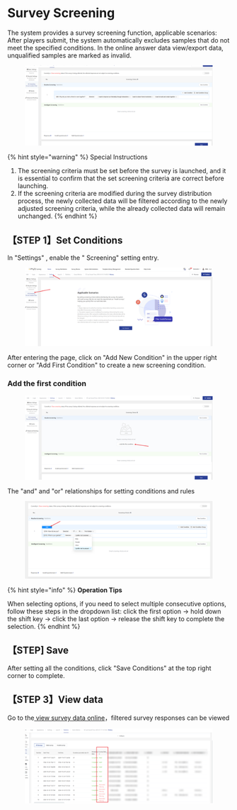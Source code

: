 # Survey Screening

The system provides a survey screening function, applicable scenarios: After players submit, the system automatically excludes samples that do not meet the specified conditions. In the online answer data view/export data, unqualified samples are marked as invalid.

<figure><img src="../../../../.gitbook/assets/image (8) (1) (1) (1) (1) (1).png" alt=""><figcaption></figcaption></figure>

{% hint style="warning" %}
Special Instructions

1. The screening criteria must be set before the survey is launched, and it is essential to confirm that the set screening criteria are correct before launching.
2. If the screening criteria are modified during the survey distribution process, the newly collected data will be filtered according to the newly adjusted screening criteria, while the already collected data will remain unchanged.
{% endhint %}

## 【STEP 1】Set Conditions

In "Settings" , enable the " Screening" setting entry.

<figure><img src="../../../../.gitbook/assets/image (7) (1) (1) (1) (1) (1) (1) (1).png" alt=""><figcaption></figcaption></figure>

After entering the page, click on "Add New Condition" in the upper right corner or "Add First Condition" to create a new screening condition.

### Add the first condition

<figure><img src="../../../../.gitbook/assets/image (12) (1) (1) (1) (1).png" alt=""><figcaption></figcaption></figure>

The "and" and "or" relationships for setting conditions and rules

<figure><img src="../../../../.gitbook/assets/image (11) (1) (1) (1) (1).png" alt=""><figcaption></figcaption></figure>

{% hint style="info" %}
**Operation Tips**

When selecting options, if you need to select multiple consecutive options, follow these steps in the dropdown list: click the first option -> hold down the shift key -> click the last option -> release the shift key to complete the selection.
{% endhint %}



## 【STEP] Save

After setting all the conditions, click "Save Conditions" at the top right corner to complete.

## 【STEP 3】View data

Go to the[ view  survey data online](../../tong-ji-fen-xi/da-ti-shu-ju-zai-xian-cha-kan.md)，filtered survey responses can be viewed

<figure><img src="../../../../.gitbook/assets/image (14) (1) (1) (1).png" alt=""><figcaption></figcaption></figure>
